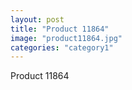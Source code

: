 ```yaml
---
layout: post
title: "Product 11864"
image: "product11864.jpg"
categories: "category1"
---
```

Product 11864
